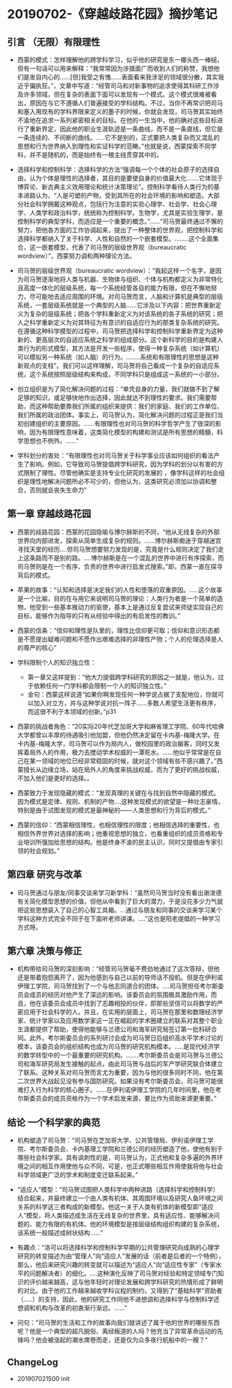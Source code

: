 # 20190702-《穿越歧路花园》摘抄笔记
## 引言 （无限）有限理性

- 西蒙的模式：怎样理解他的跨学科学习，似乎他的研究是东一榔头西一棒槌，但有一句话可以用来解释：“我常常因为涉猎面广而收到人们的称赞，我想他们是发自内心的......[但]我受之有愧......表面看来我涉足的领域很分散，其实我近乎偏执狂。”，文章中写道：“经管司马和对新事物的追求使得其科研工作涉及许多领域，但在复杂的表面下面可以发现有一个模式。这个模式很难被看出，原因在与它不遵循人们普遍接受的学科结构。不过，当你不再常识把司马和塞入用现有的学科界限来定义的墨子的时候，你就会发现，司马贺其实始终不渝地在追求一系列紧密相关的目标。在他的一生当中，他的确对这些目标进行了重新界定，因此他的职业生涯轨迹是一条曲线，而不是一条直线，但它是一条连续的、不间断的曲线。.....它不是别的，正式要把人类复杂而又混乱的思想和行为世界纳入到理性和实证科学的范畴。”也就是说，西蒙探索不同学科，并不是随机的，而是始终有一根主线贯穿其中的。

- 选择科学和控制科学：选择科学的方法“强调每一个个体的社会原子的选择自由，认为个体是理性的选择者，其目的是要使自身的价值最大化.......它体现于博弈论、新古典主义效用理论和统计决策理论”。控制科学看待人类行为的基本进路认为，“人是可塑的产物，受到其所在的社会环境的影响和塑造。大部分社会科学拥戴这种观点，包括行为注意的实验心理学、社会学、社会心理学、人类学和政治科学，统统称为控制科学。生物学，尤其是实验生理学，是控制科学的典型学科，而适应是一个重要的概念。”......“司马贺最终通过不懈的努力，把他各方面的工作协调起来，提出了一种整体的世界观，把控制科学和选择科学都纳入了关于科学、人性和自然的一个嵌套模型。........这个全面集合，这一嵌套模型，代表了司马贺的层级世界观（bureaucratic wordview）”，西蒙努力调和两种理论方法。

- 司马贺的层级世界观（bureaucratic wordview）：“我起这样一个名字，是因为司马贺逐渐地将人类与机器、生物体与组织、个体与机构都定义为非常特化且高度一体化的层级系统，每一个系统经管各自的能力有限，但在不懈地努力，尽可能地去适应周围的环境。对司马贺而言，人脑和计算机是典型的层级系统，一套层级系统就是一个典型的人脑......它涉及以下内容：把世界重新定义为复杂的层级系统；把各个学科重新定义为对该系统的各子系统的研究；把人之科学重新定义为对其特征为有意识的自适应行为的那类复杂系统的研究。在遵循这种科学模型的过程中，司马贺把选择科学和控制科学重新界定为这种新的、更高层次的自适应系统之科学的组成部分。这个新科学的目的是构建人类行为的形式模型，其方法是开发一些程序，使得一种复杂系统（如计算机）可以模拟另一种系统（如人脑）的行为。........系统和有限理性的思想是这种新观点的支柱”。我们可以这样理解，司马贺将自己看成一个复杂的自适应系统，这个系统按照层级结构来构成，不同学科只是组成这一系统的一小部分。

- 创立组织是为了简化解决问题的过程：“单凭自身的力量，我们就做不到了解足够的知识，或足够快地作出选择，因此就达不到理性的要求。我们需要帮助，而这种帮助要靠我们所属的组织来提供：我们的家庭、我们的工作单位、我们所属的政治团体。事实上，司马贺认为，简化解决问题的过程正是我们当初创建组织的主要原因。......有限理性也对司马贺的科学哲学产生了很深的影响，因为有限理性意味着，这类简化模型的构建和测试是所有思想的精髓，科学思想也不例外。......”

- 学科划分的害处：“有限理性也对司马贺关于科学事业应该如何组织的看法产生了影响。例如，它导致司马贺提倡跨学科研究，因为学科的划分以有害的方式限制了理性。尽管他确实是支持专业化研究的发展的 ，像学科这样的社会组织是理性地解决问题所必不可少的，但他认为，这类研究必须加以协调和整合，否则就会丧失生命力”


## 第一章 穿越歧路花园

- 西蒙的歧路花园：西蒙的花园隐喻与博尔赫斯的不同，“他从无线复杂的外部世界向内部进发，探索从简单生成复杂的规则。......博尔赫斯痴迷于穿越迷宫寻找天堂的经历....但司马贺想要努力发现的是，究竟是什么规则决定了我们走上这条路而不是别的路。....博尔赫斯是在一个混乱的世界中进行有序探索，而司马贺则是在一个有序、负责的世界中进行启发式搜索。”即，西蒙一直在探寻背后的模式。

- 苹果的故事：“认知和选择是决定我们的人性和堕落的双重原因。.....这个故事是一个比喻，目的在与用它来说明司马贺的理论：人类行为者是一个简单的造物，他受到一些基本推动力的驱使，基本上是通过反复尝试来师徒实现自己的目标，能够作为指导的只有从经验中得出的有启发性的教训。”

- 西蒙的信条：“信仰和理性是队里的，理性比信仰更可取；信仰和意识形态都是不愿提出疑难问题和不愿作出艰难选择的非理性产物；个人的伦理选择是人的尊严的核心”
- 学科限制个人的知识独立性：
    - 第一章又这样提到：“他大力提倡跨学科研究的原因之一就是，他认为，过于依赖任何一门学科都会限制一个人的知识独立性。”
    - 金句：西蒙这样说道“如果你啊发现任何一种学说占据了支配地位，你就可以加入对立方，并与这种学说对抗一阵子......多数人希望生活更有秩序，而这很不利于本领域的创新。”p31

- 西蒙的挑战者角色：“20实际20年代芝加哥大学和麻省理工学院、60年代哈佛大学都曾以丰厚的待遇吸引他加盟，但他仍然决定留在卡内基-梅隆大学。在卡内基-梅隆大学，司马贺可以作为局内人，做校园里的政治掮客，同时又发挥着局外人的作用，极力去搅动学术权威的一潭死水。......他似乎常常是在自己在某一领域的地位已经非常稳固的时候，就对这个领域有些不感兴趣了。”西蒙擅长从边缘立场，站在局外人的角度来挑战权威，而为了更好的挑战权威，不加入他们是更好的选择。。

- 西蒙致力于发现隐藏的模式：“发现真理的关键在与找到自然中隐藏的模式。因为模式是定律、规则、机制的产物....这种发现模式的欲望是一种壮志豪情，特别是由于试图发现的模式是最神秘的——人类思想和行为背后的模式。”

- 西蒙的信仰：“西蒙相信理性，也相信理性的限度；他相信选择的重要性，也相信外界世界对选择的影响；他重视思想的独立，也看重组织的成员资格和专业培训所强加给思想的结构。他是终身不渝的民主认识，同时又提倡由专家引领的社会规划。”

## 第四章 研究与改革

- 司马贺通过与朋友/同事交谈来学习新学科：“虽然司马贺当时没有看出谢泼德有关简化模型思想的价值，但他从中看到了巨大的潜力，于是没花多少力气就把这些思想装入了自己的心智工具箱。...通过与朋友和同事的交谈来学习某个学科这种方式完全不同于在下面听老师讲课。....”这也是阳老提倡的一种学习方式呀。

## 第六章 决策与修正

- 机构带给司马贺的深刻影响：“经管司马贺毫不费劲地通过了这次答辩，但他还是带着抱怨离开了，因为他感到与自己以前的导师话不投机。但是在伊利诺伊理工学院，司马贺找到了一个与他志同道合的团体。....司马贺担任考尔斯委员会成员的经历对他产生了深远的影响。该委员会的氛围极具激励作用，而且，他在该委员会成员中找到了志趣相投的伙伴，即那些坚信可以将数学的严密应用于社会科学的人。并且，在实用的层面上，司马贺在那里和数理经济学家、统计学家以及应用数学家这一正在崛起的学术圈建立的联系对其整个职业生涯都提供了帮助，使得他能够与兰德公司和海军研究局签订第一批科研合同。此外，考尔斯委员会的系列研讨会成为司马贺日后组织高水平学术讨论的模本，该委员会的组织结构也成为司马贺的研究机构模本。.....是现代经济学的数学转型中的一个最重要的研究机构。.......考尔斯委员会是司马贺与兰德公司和海军研究局发生接触的起点，由此司马贺与战后的军产学研究联合体建立了联系。这种关系对司马贺而言尤为重要，因为与他的很多同时不同，他在第二次世界大战起见没有参与国防研究。如果没有考尔斯委员会，司马贺可能很难打入行为科学的核心圈子。......在伊利诺伊理工学院的几年时间里，他在考尔斯委员会的成员资格作为一个学术启发来源，要比作为资助来源更重要。”

## 结论 一个科学家的典范

- 机构塑造了司马贺：“司马贺在芝加哥大学、公共管理局、伊利诺伊理工学院、考尔斯委员会、卡内基理工学院和兰德公司的经历塑造了他，使他有别于哪些社会科学家。具有讽刺性的是，司马贺认为，正式他和复杂多遍的外界环境之间的相互作用使他与众不同，可是，也正式哪些相互作用使我将他与社会科学领域更广泛的学术和制度变迁联系起来。”

- “适应人”模型：“司马贺试图把人类科学中两种进路（选择科学和控制科学）结合起来，并最终建立一个由人类有机体、其周围环境以及研究人鱼环境之间关系的科学这三者构成的新模型。他这一关于人类有机体的新模型即“适应人”模型，将人类描述成生活在无线复杂的世界里，具有适应性、能够解决问题的、能力有限的有机体。他的环境模型是按层级结构组织构建的复杂系统，该系统一般描述成树状结构......”

- 有趣点：“洛可以将选择科学和控制科学早期的公共管理研究向成熟的心理学研究的转变描述为由“管理人”向“适应人”发展的话（前者是后者的一个特例），那么，他后来研究兴趣的转变就可以描述为“适应人”向“适应性专家”（专家水平的问题解决者）的细化。....这种演化反映了司马贺对经验和特定领域专门知识的评价越来越高，这与他年轻时对理论发展和跨学科研究的热情形成了鲜明的对比。由于他的工作越来越收学科议程的制约，又得到了“基础科学”资助者（.....）的支持，因此，他的研究工作同他不进想调和选择科学与控制科学还想调和机构与改革的初衷渐行渐远。......”

- 问句：”司马贺的生活和工作的故事向我们就讲述了属于他的世界的哪些东西呢？他是一个典型的超凡脱俗、离经叛道的人吗？他充当了异常革命运动的先锋吗？他会被涨起的潮水席卷而走，还是仅为众多夜行航船中的一艘？“

## ChangeLog
- 201907021500 init
